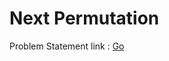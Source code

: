 <h1>Next Permutation </h1>

<p> Problem Statement link : <a href="https://leetcode.com/problems/next-permutation/" target="_blank">Go</a></p>
